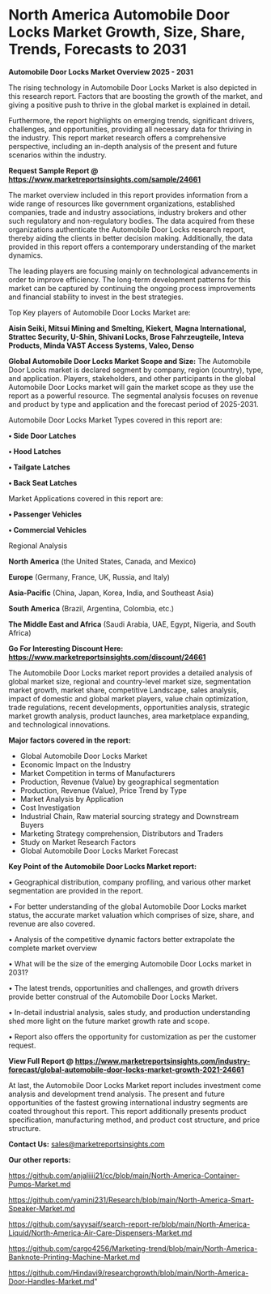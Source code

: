 # North America Automobile Door Locks Market Growth, Size, Share, Trends, Forecasts to 2031

<Strong> Automobile Door Locks Market Overview 2025 - 2031</strong>

The rising technology in Automobile Door Locks Market is also depicted in this research report. Factors that are boosting the growth of the market, and giving a positive push to thrive in the global market is explained in detail.

Furthermore, the report highlights on emerging trends, significant drivers, challenges, and opportunities, providing all necessary data for thriving in the industry. This report market research offers a comprehensive perspective, including an in-depth analysis of the present and future scenarios within the industry.

<strong>Request Sample Report @ <a href=https://www.marketreportsinsights.com/sample/24661>https://www.marketreportsinsights.com/sample/24661</a></strong>

The market overview included in this report provides information from a wide range of resources like government organizations, established companies, trade and industry associations, industry brokers and other such regulatory and non-regulatory bodies. The data acquired from these organizations authenticate the Automobile Door Locks research report, thereby aiding the clients in better decision making. Additionally, the data provided in this report offers a contemporary understanding of the market dynamics.

The leading players are focusing mainly on technological advancements in order to improve efficiency. The long-term development patterns for this market can be captured by continuing the ongoing process improvements and financial stability to invest in the best strategies.

Top Key players of Automobile Door Locks Market are:

<strong>Aisin Seiki, Mitsui Mining and Smelting, Kiekert, Magna International, Strattec Security, U-Shin, Shivani Locks, Brose Fahrzeugteile, Inteva Products, Minda VAST Access Systems, Valeo, Denso</strong>

<strong><b>Global Automobile Door Locks Market Scope and Size:</b></strong>
The Automobile Door Locks market is declared segment by company, region (country), type, and application. Players, stakeholders, and other participants in the global Automobile Door Locks market will gain the market scope as they use the report as a powerful resource. The segmental analysis focuses on revenue and product by type and application and the forecast period of 2025-2031.

Automobile Door Locks Market Types covered in this report are:

<strong>• Side Door Latches

• Hood Latches

• Tailgate Latches

• Back Seat Latches</strong>

Market Applications covered in this report are:

<strong>• Passenger Vehicles

• Commercial Vehicles</strong> 

Regional Analysis

<strong>North America</strong> (the United States, Canada, and Mexico)

<strong>Europe</strong> (Germany, France, UK, Russia, and Italy)

<strong>Asia-Pacific</strong> (China, Japan, Korea, India, and Southeast Asia)

<strong>South America</strong> (Brazil, Argentina, Colombia, etc.)

<strong>The Middle East and Africa</strong> (Saudi Arabia, UAE, Egypt, Nigeria, and South Africa)

<strong>Go For Interesting Discount Here: <a href=https://www.marketreportsinsights.com/discount/24661>https://www.marketreportsinsights.com/discount/24661</a></strong>

The Automobile Door Locks market report provides a detailed analysis of global market size, regional and country-level market size, segmentation market growth, market share, competitive Landscape, sales analysis, impact of domestic and global market players, value chain optimization, trade regulations, recent developments, opportunities analysis, strategic market growth analysis, product launches, area marketplace expanding, and technological innovations.

<strong><b>Major factors covered in the report:</b></strong>
<ul>
  <li>Global Automobile Door Locks Market </li>
  <li>Economic Impact on the Industry</li>
  <li>Market Competition in terms of Manufacturers</li>
  <li>Production, Revenue (Value) by geographical segmentation</li>
  <li>Production, Revenue (Value), Price Trend by Type</li>
  <li>Market Analysis by Application</li>
  <li>Cost Investigation</li>
  <li>Industrial Chain, Raw material sourcing strategy and Downstream Buyers</li>
  <li>Marketing Strategy comprehension, Distributors and Traders</li>
  <li>Study on Market Research Factors</li>
  <li>Global Automobile Door Locks Market Forecast</li>
</ul>

<strong><b>Key Point of the Automobile Door Locks Market report:</b></strong>

• Geographical distribution, company profiling, and various other market segmentation are provided in the report.

• For better understanding of the global Automobile Door Locks market status, the accurate market valuation which comprises of size, share, and revenue are also covered.

• Analysis of the competitive dynamic factors better extrapolate the complete market overview

• What will be the size of the emerging Automobile Door Locks market in 2031?

• The latest trends, opportunities and challenges, and growth drivers provide better construal of the Automobile Door Locks Market.

• In-detail industrial analysis, sales study, and production understanding shed more light on the future market growth rate and scope.

• Report also offers the opportunity for customization as per the customer request.

<strong><b>View Full Report @ <a href=https://www.marketreportsinsights.com/industry-forecast/global-automobile-door-locks-market-growth-2021-24661>https://www.marketreportsinsights.com/industry-forecast/global-automobile-door-locks-market-growth-2021-24661</a></b></strong>


At last, the Automobile Door Locks Market report includes investment come analysis and development trend analysis. The present and future opportunities of the fastest growing international industry segments are coated throughout this report. This report additionally presents product specification, manufacturing method, and product cost structure, and price structure.

<strong>Contact Us:</strong>
sales@marketreportsinsights.com

<strong>Our other reports:</strong>

<a href=https://github.com/anjaliiii21/cc/blob/main/North-America-Container-Pumps-Market.md>https://github.com/anjaliiii21/cc/blob/main/North-America-Container-Pumps-Market.md</a>

<a href=https://github.com/yamini231/Research/blob/main/North-America-Smart-Speaker-Market.md>https://github.com/yamini231/Research/blob/main/North-America-Smart-Speaker-Market.md</a>

<a href=https://github.com/sayysaif/search-report-re/blob/main/North-America-Liquid/North-America-Air-Care-Dispensers-Market.md>https://github.com/sayysaif/search-report-re/blob/main/North-America-Liquid/North-America-Air-Care-Dispensers-Market.md</a>

<a href=https://github.com/cargo4256/Marketing-trend/blob/main/North-America-Banknote-Printing-Machine-Market.md>https://github.com/cargo4256/Marketing-trend/blob/main/North-America-Banknote-Printing-Machine-Market.md</a>

<a href=https://github.com/Hindavi9/researchgrowth/blob/main/North-America-Door-Handles-Market.md>https://github.com/Hindavi9/researchgrowth/blob/main/North-America-Door-Handles-Market.md</a>"
